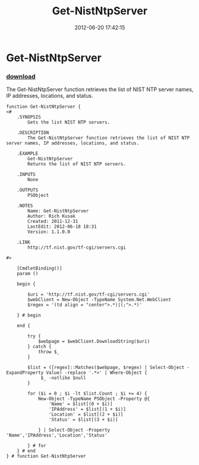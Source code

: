 ﻿---
pid:            3468
poster:         Rich Kusak
title:          Get-NistNtpServer
date:           2012-06-20 17:42:15
format:         posh
parent:         0
parent:         0

---

# Get-NistNtpServer

### [download](3468.ps1)

The Get-NistNtpServer function retrieves the list of NIST NTP server names, IP addresses, locations, and status.

```posh
function Get-NistNtpServer {
<#
	.SYNOPSIS
		Gets the list NIST NTP servers.

	.DESCRIPTION
		The Get-NistNtpServer function retrieves the list of NIST NTP server names, IP addresses, locations, and status.

	.EXAMPLE
		Get-NistNtpServer
		Returns the list of NIST NTP servers.

	.INPUTS
		None

	.OUTPUTS
		PSObject

	.NOTES
		Name: Get-NistNtpServer
		Author: Rich Kusak
		Created: 2011-12-31
		LastEdit: 2012-06-18 18:31
		Version: 1.1.0.0

	.LINK
		http://tf.nist.gov/tf-cgi/servers.cgi

#>

	[CmdletBinding()]
	param ()
	
	begin {
	
		$uri = 'http://tf.nist.gov/tf-cgi/servers.cgi'
		$webClient = New-Object -TypeName System.Net.WebClient
		$regex = '(td align = "center">.*)|(;">.*)'

	} # begin
	
	end {
	
		try {
			$webpage = $webClient.DownloadString($uri)
		} catch {
			throw $_
		}
		
		$list = ([regex]::Matches($webpage, $regex) | Select-Object -ExpandProperty Value) -replace '.*>' | Where-Object {
			 $_ -notlike $null
		}
		
		for ($i = 0 ; $i -lt $list.Count ; $i += 4) {
			New-Object -TypeName PSObject -Property @{
				'Name' = $list[(0 + $i)]
				'IPAddress' = $list[(1 + $i)]
				'Location' = $list[(2 + $i)]
				'Status' = $list[(3 + $i)]
		
			} | Select-Object -Property 'Name','IPAddress','Location','Status'
		
		} # for
	} # end
} # function Get-NistNtpServer

```
